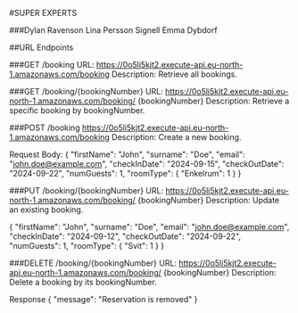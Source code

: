 #SUPER EXPERTS 

###Dylan Ravenson Lina Persson Signell Emma Dybdorf


##URL Endpoints 

###GET /booking 
URL: https://0o5li5kjt2.execute-api.eu-north-1.amazonaws.com/booking 
Description: Retrieve all bookings.


###GET /booking/{bookingNumber}
URL: https://0o5li5kjt2.execute-api.eu-north-1.amazonaws.com/booking/ {bookingNumber}
Description: Retrieve a specific booking by bookingNumber.


###POST /booking https://0o5li5kjt2.execute-api.eu-north-1.amazonaws.com/booking
Description: Create a new booking.

Request Body:
 {
  "firstName": "John",
  "surname": "Doe",
  "email": "john.doe@example.com",
  "checkInDate": "2024-09-15",
  "checkOutDate": "2024-09-22",
  "numGuests": 1,
  "roomType": {
    "Enkelrum": 1
  }
}


###PUT /booking/{bookingNumber}
URL: https://0o5li5kjt2.execute-api.eu-north-1.amazonaws.com/booking/ {bookingNumber}
Description: Update an existing booking.


{
  "firstName": "John",
  "surname": "Doe",
  "email": "john.doe@example.com",
  "checkInDate": "2024-09-12",
  "checkOutDate": "2024-09-22",
  "numGuests": 1,
  "roomType": {
    "Svit": 1
  }
}


###DELETE /booking/{bookingNumber}
URL: https://0o5li5kjt2.execute-api.eu-north-1.amazonaws.com/booking/ {bookingNumber}
Description: Delete a booking by its bookingNumber.


Response {
    "message": "Reservation is removed"
}
